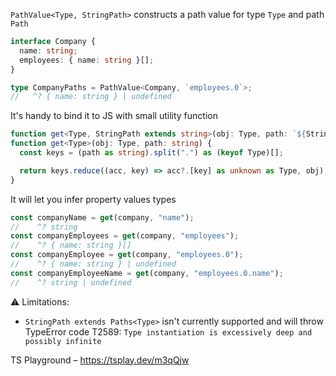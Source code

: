 `PathValue<Type, StringPath>` constructs a path value for type `Type` and path `Path`

```ts
interface Company {
  name: string;
  employees: { name: string }[];
}

type CompanyPaths = PathValue<Company, `employees.0`>;
//   ^? { name: string } | undefined
```

It's handy to bind it to JS with small utility function

```ts
function get<Type, StringPath extends string>(obj: Type, path: `${StringPath}`): PathValue<Type, StringPath>;
function get<Type>(obj: Type, path: string) {
  const keys = (path as string).split(".") as (keyof Type)[];

  return keys.reduce((acc, key) => acc?.[key] as unknown as Type, obj);
}
```

It will let you infer property values types

```ts
const companyName = get(company, "name");
//    ^? string
const companyEmployees = get(company, "employees");
//    ^? { name: string }[]
const companyEmployee = get(company, "employees.0");
//    ^? { name: string } | undefined
const companyEmployeeName = get(company, "employees.0.name");
//    ^? string | undefined
```

⚠️ Limitations:

- `StringPath extends Paths<Type>` isn't currently supported and will throw TypeError code T2589:
  `Type instantiation is excessively deep and possibly infinite`

TS Playground – https://tsplay.dev/m3qQjw
